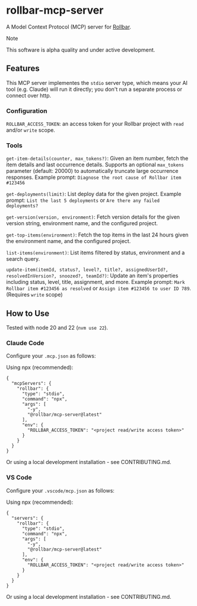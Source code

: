 # rollbar-mcp-server

A Model Context Protocol (MCP) server for [Rollbar](https://rollbar.com).

> [!NOTE]
> This software is alpha quality and under active development.

## Features

This MCP server implementes the `stdio` server type, which means your AI tool (e.g. Claude) will run it directly; you don't run a separate process or connect over http.

### Configuration

`ROLLBAR_ACCESS_TOKEN`: an access token for your Rollbar project with `read` and/or `write` scope.

### Tools

`get-item-details(counter, max_tokens?)`: Given an item number, fetch the item details and last occurrence details. Supports an optional `max_tokens` parameter (default: 20000) to automatically truncate large occurrence responses. Example prompt: `Diagnose the root cause of Rollbar item #123456`

`get-deployments(limit)`: List deploy data for the given project. Example prompt: `List the last 5 deployments` or `Are there any failed deployments?`

`get-version(version, environment)`: Fetch version details for the given version string, environment name, and the configured project.

`get-top-items(environment)`: Fetch the top items in the last 24 hours given the environment name, and the configured project.

`list-items(environment)`: List items filtered by status, environment and a search query.

`update-item(itemId, status?, level?, title?, assignedUserId?, resolvedInVersion?, snoozed?, teamId?)`: Update an item's properties including status, level, title, assignment, and more. Example prompt: `Mark Rollbar item #123456 as resolved` or `Assign item #123456 to user ID 789`. (Requires `write` scope)

## How to Use

Tested with node 20 and 22 (`nvm use 22`).

### Claude Code

Configure your `.mcp.json` as follows:

Using npx (recommended):

```
{
  "mcpServers": {
    "rollbar": {
      "type": "stdio",
      "command": "npx",
      "args": [
        "-y",
        "@rollbar/mcp-server@latest"
      ],
      "env": {
        "ROLLBAR_ACCESS_TOKEN": "<project read/write access token>"
      }
    }
  }
}
```

Or using a local development installation - see CONTRIBUTING.md.


### VS Code

Configure your `.vscode/mcp.json` as follows:

Using npx (recommended):

```
{
  "servers": {
    "rollbar": {
      "type": "stdio",
      "command": "npx",
      "args": [
        "-y",
        "@rollbar/mcp-server@latest"
      ],
      "env": {
        "ROLLBAR_ACCESS_TOKEN": "<project read/write access token>"
      }
    }
  }
}
```

Or using a local development installation - see CONTRIBUTING.md.
